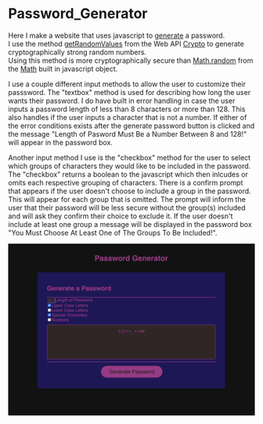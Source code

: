 # Password_Generator
Here I make a website that uses javascript to 
[generate](https://olegreg762.github.io/Password_Generator/)
 a password.<br>
I use the method 
[getRandomValues](https://developer.mozilla.org/en-US/docs/Web/API/Crypto/getRandomValues) 
from the Web API 
[Crypto](https://developer.mozilla.org/en-US/docs/Web/API/Web_Crypto_API)
to generate cryptographically strong random numbers.<br>
Using this method is more cryptographically secure than
[Math.random](https://developer.mozilla.org/en-US/docs/Web/JavaScript/Reference/Global_Objects/Math/random)
from the 
[Math](https://developer.mozilla.org/en-US/docs/Web/JavaScript/Reference/Global_Objects/Math)
built in javascript object.<br>

I use a couple different input methods to allow the user to customize their passsword.
The "textbox" method is used for describing how long the user wants their password.
I do have built in error handling in case the user inputs a password length of less than 8 characters or more than 128. This also handles if the user inputs a character that is not a number.
If either of the error conditions exists after the generate password button is clicked and the message "Length of Pasword Must Be a Number Between 8 and 128!" will appear in the password box.<br>

Another input method I use is the "checkbox" method for the user to select which groups of characters they would like to be included in the password. The "checkbox" returns a boolean to the javascript which then inlcudes or omits each respective grouping of characters. There is a confirm prompt that appears if the user doesn't choose to include a group in the password. This will appear for each group that is omitted. The prompt will inform the user that their password will be less secure without the group(s) included and will ask they confirm their choice to exclude it. If the user doesn't include at least one group a message  will be displayed in the password box "You Must Choose At Least One of The Groups To Be Included!".<br>





![alt](./resouces/images/Screenshot.png)